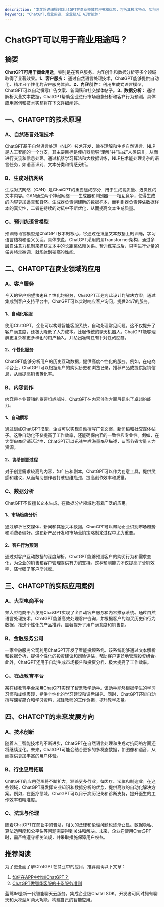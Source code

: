 ```yaml
---
description: "本文将详细探讨ChatGPT在商业领域的应用和优势，包括其技术特点、实际应用案例以及未来发展方向。"
keywords: "ChatGPT,商业用途, 企业级AI,AI智能体"
---
```

# ChatGPT可以用于商业用途吗？

## 摘要

**ChatGPT可用于商业用途**，特别是在客户服务、内容创作和数据分析等多个领域取得了显著效果。**1、客户服务：** 通过自然语言处理技术，ChatGPT能够提供自动化、精准且个性化的客户服务体验。**2、内容创作：** 利用生成式语言模型，ChatGPT可以自动撰写广告文案、新闻稿和社交媒体帖子。**3、数据分析：** 通过解析大量文本数据，ChatGPT帮助企业进行市场趋势分析和客户行为预测。具体应用案例和技术实现将在下文详细阐述。

## 一、CHATGPT的技术原理

### A、自然语言处理技术

ChatGPT基于自然语言处理（NLP）技术开发，旨在理解和生成自然语言。NLP是人工智能的一个分支，其主要目标是使机器能够“理解”并“生成”人类语言，从而进行交流和信息处理。通过机器学习算法和大数据训练，NLP技术能处理复杂的语言任务，如语音识别、文本分类和情感分析。

### B、生成对抗网络

生成对抗网络（GAN）是ChatGPT的重要组成部分，用于生成高质量、连贯性的文本内容。GAN通过两个神经网络——生成器和判别器——相互竞争，使得生成的内容更加逼真和自然。生成器负责创建新的数据样本，而判别器负责评估数据样本的真实性，二者在持续的对抗中不断优化，从而提高文本生成质量。

### C、预训练语言模型

预训练语言模型是ChatGPT技术的核心，它通过在海量文本数据上的训练，学习语言结构和语义关系。具体来说，ChatGPT采用的是Transformer架构，通过多层自注意力机制来捕获文本中的长距离依赖关系。预训练完成后，只需进行少量的任务特定微调，就能达到较高的性能。

## 二、CHATGPT在商业领域的应用

### A、客户服务

今天的客户期望快速且个性化的服务，ChatGPT正是为此设计的解决方案。通过集成到客户支持平台中，ChatGPT可以实时响应客户询问，提供24/7的服务。

#### 1、自动化客服

使用ChatGPT，企业可以构建智能客服系统，自动处理常见问题。这不仅提升了客户满意度，还极大降低了人力成本。比起传统的聊天机器人，ChatGPT能够理解更复杂和更多样化的用户输入，并给出准确且有针对性的回答。

#### 2、个性化服务

ChatGPT能够分析用户的历史互动数据，提供高度个性化的服务。例如，在电商平台上，ChatGPT可以根据用户的购买历史和浏览记录，推荐产品或提供促销信息，从而提高销售转化率。

### B、内容创作

内容是企业营销的重要组成部分，ChatGPT在内容创作方面展现出了卓越的能力。

#### 1、自动撰写

通过训练ChatGPT模型，企业可以实现自动撰写广告文案、新闻稿和社交媒体帖子。这种自动化不仅提高了工作效率，还能确保内容的一致性和专业性。例如，在大型电商促销活动中，ChatGPT可以迅速生成海量商品描述，从而节省大量人力资源。

#### 2、协助创意过程

对于创意需求较高的内容，如广告和剧本，ChatGPT可以作为创意工具，提供灵感和建议，从而帮助创作者打破思维瓶颈，提高创作效率和质量。

### C、数据分析

ChatGPT不仅擅长文本生成，在数据分析领域也有着广泛的应用。

#### 1、市场趋势分析

通过解析社交媒体、新闻和其他文本数据，ChatGPT可以帮助企业识别市场趋势和消费者偏好。这在新产品开发和市场营销策略制定过程中尤为重要。

#### 2、客户行为预测

通过对客户互动数据的深度解析，ChatGPT能够预测客户的购买行为和需求变化，为企业的销售和客户管理提供有力的支持。这种预测能力不仅提高了营销效率，还增强了客户忠诚度。

## 三、CHATGPT的实际应用案例

### A、大型电商平台

某大型电商平台使用ChatGPT实现了全自动客户服务和内容推荐系统。通过自然语言处理技术，ChatGPT能够高效处理客户咨询，并根据客户的购买历史和行为数据，推送个性化的产品推荐，显著提升了用户满意度和销售额。

### B、金融服务公司

一家金融服务公司利用ChatGPT开发了智能投顾系统。该系统能够通过文本解析和数据分析，提供个性化的投资建议和风险评估，帮助客户更好地管理投资组合。此外，ChatGPT还用于自动生成市场报告和投资分析，极大提高了工作效率。

### C、在线教育平台

某在线教育平台采用ChatGPT实现了智慧教学助手。该助手能够根据学生的学习习惯和成绩表现，提供个性化的学习建议和课后辅导。同时，ChatGPT还能自动撰写课程简介和学习资料，减轻教师的工作负担，提升教学质量。

## 四、CHATGPT的未来发展方向

### A、技术创新

随着人工智能技术的不断进步，ChatGPT在自然语言处理和生成对抗网络方面还将继续深化。未来，ChatGPT可能会结合更多的多模态数据，如图像和语音，从而提供更加丰富的用户体验。

### B、行业应用拓展

ChatGPT的应用范围将不断扩大，涵盖更多行业，如医疗、法律和制造业。在这些领域，ChatGPT将发挥专业知识和数据分析的优势，提供高效的自动化解决方案。例如，在医疗领域，ChatGPT可以用于病历记录和诊断支持，提升医生的工作效率和精准度。

### C、法规与伦理

随着ChatGPT在商业中的普及，相关的法律和伦理问题也逐渐凸显。数据隐私、算法透明度和公平性等问题需要得到关注和解决。未来，企业在使用ChatGPT时，需严格遵守相关法规，并采取措施保障用户权益。

## 推荐阅读

为了更全面了解ChatGPT在商业中的应用，推荐阅读以下文章：

1. [如何在APP中增加ChatGPT？](https://docs.lanyingim.com/articles/product-and-technologies/how-to-add-chatgpt-to-your-app.html)
2. [ChatGPT做智能客服的十条服务准则](https://docs.lanyingim.com/articles/product-and-technologies/chatgpt-intelligent-customer-service-ten-service-guidelines.html)

蓝莺IM是新一代智能聊天云服务。集成企业级ChatAI SDK，开发者可同时拥有聊天和大模型AI两大功能，构建自己的智能应用。
